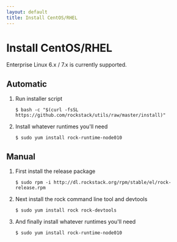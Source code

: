 ```yaml
---
layout: default
title: Install CentOS/RHEL
---
```


# Install CentOS/RHEL

Enterprise Linux 6.x / 7.x is currently supported.

## Automatic

 1. Run installer script

    ``` console
    $ bash -c "$(curl -fsSL https://github.com/rockstack/utils/raw/master/install)"
    ```

 1. Install whatever runtimes you'll need

    ``` console
    $ sudo yum install rock-runtime-node010
    ```

## Manual

 1. First install the release package

    ``` console
    $ sudo rpm -i http://dl.rockstack.org/rpm/stable/el/rock-release.rpm
    ```

 1. Next install the rock command line tool and devtools

    ``` console
    $ sudo yum install rock rock-devtools
    ```

 1. And finally install whatever runtimes you'll need

    ``` console
    $ sudo yum install rock-runtime-node010
    ```
